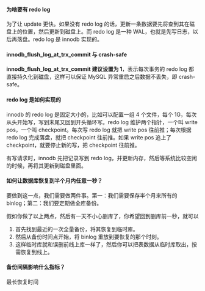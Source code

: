 #### 为啥要有 redo log

为了让 update 更快。如果没有 redo log 的话，更新一条数据要先将查到其在磁盘上的位置，然后更新到磁盘上。而 redo log 是一种 WAL，也就是先写日志，以后再落盘。redo log 是 innodb 实现的。

#### innodb_flush_log_at_trx_commit 与 crash-safe

**innodb_flush_log_at_trx_commit 建议设置为 1**，表示每次事务的 redo log 都直接持久化到磁盘，这样可以保证 MySQL 异常重启之后数据不丢失，即 crash-safe。

#### redo log 是如何实现的

innodb 的 redo log 是固定大小的，比如可以配置一组 4 个文件，每个 1G，每次从头开始写，写到末尾又回到开头循环写。redo log 维护两个指针，一个叫 write pos，一个叫 checkpoint。每次写 redo log 就把 write pos 往前推；每次根据 redo log 完成落盘，就把 checkpoint 往前推。如果 write pos 追上了 checkpoint，就要停止新的写，把 checkpoint 往前推。

有写请求时，innodb 先把记录写到 redo log，并更新内存，然后等系统比较空闲的时候，再将其更新到磁盘里面。

#### 如何让数据库恢复到半个月内任意一秒？

要做到这一点，我们需要做两件事。第一：我们需要保存半个月来所有的 binlog；第二：我们要定期做全库备份。

假如你做了以上两点，然后有一天不小心删库了，你希望回到删库前一秒，就可以

1. 首先找到最近的一次全量备份，将其恢复到临时库。
2. 然后从备份时间点开始，将 binlog 重放到要恢复的那个时刻。
3. 这样临时库就和误删前线上库一样了，然后你可以把表数据从临时库取出，按需恢复到线上。

#### 备份间隔影响什么指标？

最长恢复时间
